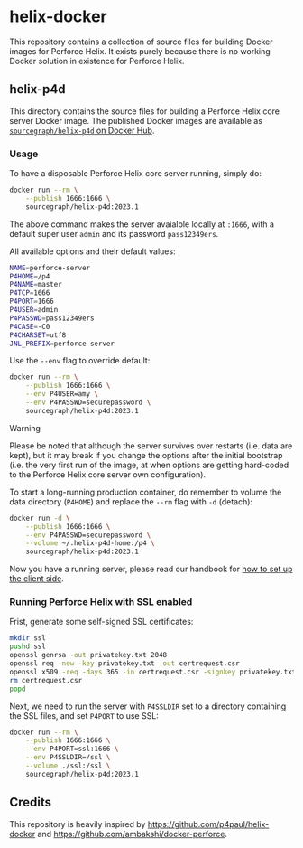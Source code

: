 # helix-docker

This repository contains a collection of source files for building Docker images for Perforce Helix. It exists purely because there is no working Docker solution in existence for Perforce Helix.

## helix-p4d

This directory contains the source files for building a Perforce Helix core server Docker image. The published Docker images are available as [`sourcegraph/helix-p4d` on Docker Hub](https://hub.docker.com/r/sourcegraph/helix-p4d).

### Usage

To have a disposable Perforce Helix core server running, simply do:

```sh
docker run --rm \
    --publish 1666:1666 \
    sourcegraph/helix-p4d:2023.1
```

The above command makes the server avaialble locally at `:1666`, with a default super user `admin` and its password `pass12349ers`.

All available options and their default values:

```sh
NAME=perforce-server
P4HOME=/p4
P4NAME=master
P4TCP=1666
P4PORT=1666
P4USER=admin
P4PASSWD=pass12349ers
P4CASE=-C0
P4CHARSET=utf8
JNL_PREFIX=perforce-server
```

Use the `--env` flag to override default:

```sh
docker run --rm \
    --publish 1666:1666 \
    --env P4USER=amy \
    --env P4PASSWD=securepassword \
    sourcegraph/helix-p4d:2023.1
```

> [!WARNING]
> Please be noted that although the server survives over restarts (i.e. data are kept), but it may break if you change the options after the initial bootstrap (i.e. the very first run of the image, at when options are getting hard-coded to the Perforce Helix core server own configuration).

To start a long-running production container, do remember to volume the data directory (`P4HOME`) and replace the `--rm` flag with `-d` (detach):

```sh
docker run -d \
    --publish 1666:1666 \
    --env P4PASSWD=securepassword \
    --volume ~/.helix-p4d-home:/p4 \
    sourcegraph/helix-p4d:2023.1
```

Now you have a running server, please read our handbook for [how to set up the client side](https://handbook.sourcegraph.com/departments/technical-success/support/process/p4-enablement/).

### Running Perforce Helix with SSL enabled

Frist, generate some self-signed SSL certificates:

```bash
mkdir ssl
pushd ssl
openssl genrsa -out privatekey.txt 2048
openssl req -new -key privatekey.txt -out certrequest.csr
openssl x509 -req -days 365 -in certrequest.csr -signkey privatekey.txt -out certificate.txt
rm certrequest.csr
popd
```

Next, we need to run the server with `P4SSLDIR` set to a directory containing the SSL files, and set `P4PORT` to use SSL:

```bash
docker run --rm \
    --publish 1666:1666 \
    --env P4PORT=ssl:1666 \
    --env P4SSLDIR=/ssl \
    --volume ./ssl:/ssl \
    sourcegraph/helix-p4d:2023.1
```

## Credits

This repository is heavily inspired by https://github.com/p4paul/helix-docker and https://github.com/ambakshi/docker-perforce.

